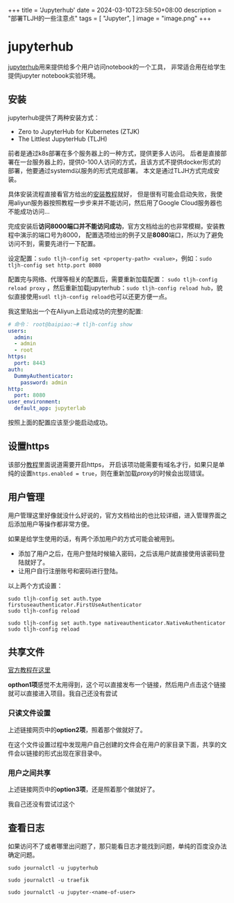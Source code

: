 +++
title = 'Jupyterhub'
date = 2024-03-10T23:58:50+08:00
description = "部署TLJH的一些注意点"
tags = [
    "Jupyter",
]
image = "image.png"
+++

# jupyterhub

[jupyterhub](https://jupyter.org/hub)用来提供给多个用户访问notebook的一个工具，
非常适合用在给学生提供jupyter notebook实验环境。

## 安装

jupyterhub提供了两种安装方式：

* Zero to JupyterHub for Kubernetes (ZTJK)
* The Littlest JupyterHub (TLJH)

前者是通过k8s部署在多个服务器上的一种方式，提供更多人访问。
后者是直接部署在一台服务器上的，提供0-100人访问的方式，且该方式不提供docker形式的部署，他要通过systemd以服务的形式完成部署。
本文是通过TLJH方式完成安装。

具体安装流程直接看官方给出的[安装教程](https://tljh.jupyter.org/en/latest/install/custom-server.html)就好，
但是很有可能会启动失败，我使用aliyun服务器按照教程一步步来并不能访问，然后用了Google Cloud服务器也不能成功访问...

完成安装后**访问8000端口并不能访问成功**，官方文档给出的也非常模糊，安装教程中演示的端口号为8000，
配置选项给出的例子又是**8080**端口，所以为了避免访问不到，需要先进行一下配置。

设定配置：`sudo tljh-config set <property-path> <value>`，例如：`sudo tljh-config set http.port 8080`

配置完与网络、代理等相关的配置后，需要重新加载配置：
`sudo tljh-config reload proxy`
，然后重新加载jupyterhub：`sudo tljh-config reload hub`，貌似直接使用`sudl tljh-config reload`也可以还更方便一点。

我这里贴出一个在Aliyun上启动成功的完整的配置:

```yaml
# 命令： root@baipiao:~# tljh-config show
users:
  admin:
  - admin
  - root
https:
  port: 8443
auth:
  DummyAuthenticator:
    password: admin
http:
  port: 8080
user_environment:
  default_app: jupyterlab
```

按照上面的配置应该至少能启动成功。

## 设置https

该部分[教程](https://tljh.jupyter.org/en/latest/howto/admin/https.html)里面说道需要开启https，
开启该项功能需要有域名才行，如果只是单纯的设置`https.enabled = true`，则在重新加载*proxy*的时候会出现错误。

## 用户管理

用户管理这里好像就没什么好说的，官方文档给出的也比较详细，进入管理界面之后添加用户等操作都非常方便。

如果是给学生使用的话，有两个添加用户的方式可能会被用到。

* 添加了用户之后，在用户登陆时候输入密码，之后该用户就直接使用该密码登陆就好了。
* 让用户自行注册账号和密码进行登陆。

以上两个方式设置：

```
sudo tljh-config set auth.type firstuseauthenticator.FirstUseAuthenticator
sudo tljh-config reload
```
```
sudo tljh-config set auth.type nativeauthenticator.NativeAuthenticator
sudo tljh-config reload
```

## 共享文件

[官方教程在这里](https://tljh.jupyter.org/en/latest/howto/content/share-data.html)

**opthon1项**感觉不太用得到，这个可以直接发布一个链接，然后用户点击这个链接就可以直接进入项目。我自己还没有尝试

### 只读文件设置

上述链接网页中的**option2项**，照着那个做就好了。

在这个文件设置过程中发现用户自己创建的文件会在用户的家目录下面，共享的文件会以链接的形式出现在家目录中。

### 用户之间共享

上述链接网页中的**option3项**，还是照着那个做就好了。

我自己还没有尝试过这个


## 查看日志

如果访问不了或者哪里出问题了，那只能看日志才能找到问题，单纯的百度没办法确定问题。

````
sudo journalctl -u jupyterhub

sudo journalctl -u traefik

sudo journalctl -u jupyter-<name-of-user>
````










